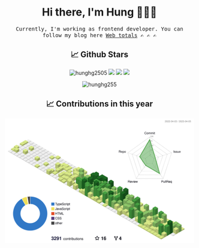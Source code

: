 
<!-- <div align="center"><img src="https://res.cloudinary.com/hunghg255/image/upload/v1675336531/download_jlyce0.png"></div> -->
<h1 align='center'>Hi there, I'm Hung 👋✌🏻</h1>

<p align="center">
  <samp>
  Currently, I'm working as frontend developer. You can follow my blog here
    <a href="https://web-totals.vercel.app">Web totals</a>
    ✍️ ✍️ ✍️
  </samp>
</p>

<h2 align='center'> 📈 Github Stars </h2>
<p align="center"> <img src="https://komarev.com/ghpvc/?username=hunghg2505&style=flat" alt="hunghg2505" />
  <img src="https://shields.io/github/stars/hunghg2505">
  <img src="https://img.shields.io/github/followers/hunghg2505">
  <img src="https://img.shields.io/static/v1?label=%F0%9F%8C%9F&message=Love%20coding&style=style=flat&color=c80000">
</p>

<div align="center">
<!--  <img src="https://github-readme-stats.vercel.app/api?username=hunghg2505&show_icons=true&border_radius=15&count_private=true"/>
  <img src="https://github-readme-stats.vercel.app/api/top-langs/?username=hunghg2505&border_radius=15&layout=compact&langs_count=6&count_private=true"/> -->
  <img 
       src="https://github-readme-streak-stats.herokuapp.com/?user=hunghg2505&count_private=true" 
       alt="hunghg255" 
  />
  <h2 align='center'> 📈 Contributions in this year </h2>
<!--   <img src="https://ghchart.rshah.org/F90716/hunghg2505" alt=""> -->
  
  ![](./profile-3d-contrib/profile-green-animate.svg)
</div>
